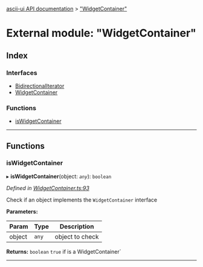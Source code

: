 [ascii-ui API documentation](../README.md) > ["WidgetContainer"](../modules/_widgetcontainer_.md)

# External module: "WidgetContainer"

## Index

### Interfaces

* [BidirectionalIterator](../interfaces/_widgetcontainer_.bidirectionaliterator.md)
* [WidgetContainer](../interfaces/_widgetcontainer_.widgetcontainer.md)

### Functions

* [isWidgetContainer](_widgetcontainer_.md#iswidgetcontainer)

---

## Functions

<a id="iswidgetcontainer"></a>

###  isWidgetContainer

▸ **isWidgetContainer**(object: *`any`*): `boolean`

*Defined in [WidgetContainer.ts:93](https://github.com/danikaze/ascii-ui/blob/cfe4704/src/WidgetContainer.ts#L93)*

Check if an object implements the `WidgetContainer` interface

**Parameters:**

| Param | Type | Description |
| ------ | ------ | ------ |
| object | `any` |  object to check |

**Returns:** `boolean`
`true` if is a WidgetContainer`

___

